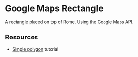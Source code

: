 # Google Maps Rectangle

A rectangle placed on top of Rome. Using the Google Maps API.

## Resources

- [Simple polygon](https://developers.google.com/maps/documentation/javascript/examples/polygon-simple) tutorial
